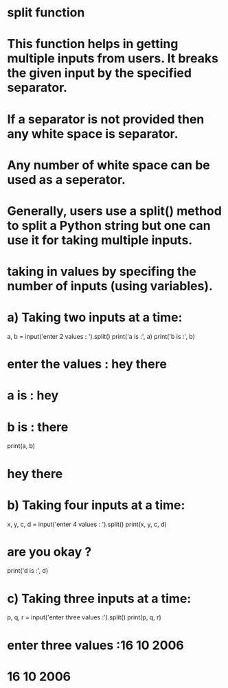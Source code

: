 # split function

# This function helps in getting multiple inputs from users. It breaks the given input by the specified separator.
# If a separator is not provided then any white space is separator.
# Any number of white space can be used as a seperator.
# Generally, users use a split() method to split a Python string but one can use it for taking multiple inputs.

# taking in values by specifing the number of inputs (using variables).

# a) Taking two inputs at a time:
a, b = input('enter 2 values : ').split()
print('a is :', a)
print('b is :', b)
# enter the values : hey there
# a is : hey
# b is : there
print(a, b)
# hey there

# b) Taking four inputs at a time:
x, y, c, d = input('enter 4 values : ').split()
print(x, y, c, d)
# are you okay ?
print('d is :', d)

# c) Taking three inputs at a time:
p, q, r = input('enter three values :').split()
print(p, q, r)
# enter three values :16 10 2006
# 16 10 2006

